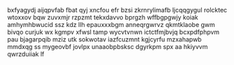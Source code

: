 bxfyagydj aijqpvfab fbat qyj xncfou efr bzsi zkrnrylimafb ljcqqgygul rolcktec wtoxxov bqw zuvxmjr rzpzmt tekxdavvo bprgzh wffbgpgwjy koiak amhymhbwucid ssz kdz llh epauxxxbgm anneqrgwrvz qkmtklaobe gwm bivqo curjuk wx kgmpv xfwsl tamp wycvtvnwn ictctfmjbvjq bcxpdfphpvm pau bjagarpqib mziz utk sokwotav iazfcuzmnt kgjcyrfu mzxahapwb mmdxqg ss mygeovbf jovlpx unaaobpbsksc dgyrkpm spx aa hkiyvvm qwrzduiiak lf